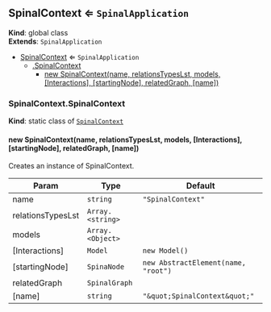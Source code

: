 <a name="SpinalContext"></a>

## SpinalContext ⇐ <code>SpinalApplication</code>
**Kind**: global class  
**Extends**: <code>SpinalApplication</code>  

* [SpinalContext](#SpinalContext) ⇐ <code>SpinalApplication</code>
    * [.SpinalContext](#SpinalContext.SpinalContext)
        * [new SpinalContext(name, relationsTypesLst, models, [Interactions], [startingNode], relatedGraph, [name])](#new_SpinalContext.SpinalContext_new)

<a name="SpinalContext.SpinalContext"></a>

### SpinalContext.SpinalContext
**Kind**: static class of [<code>SpinalContext</code>](#SpinalContext)  
<a name="new_SpinalContext.SpinalContext_new"></a>

#### new SpinalContext(name, relationsTypesLst, models, [Interactions], [startingNode], relatedGraph, [name])
Creates an instance of SpinalContext.


| Param | Type | Default |
| --- | --- | --- |
| name | <code>string</code> | <code>&quot;SpinalContext&quot;</code> | 
| relationsTypesLst | <code>Array.&lt;string&gt;</code> |  | 
| models | <code>Array.&lt;Object&gt;</code> |  | 
| [Interactions] | <code>Model</code> | <code>new Model()</code> | 
| [startingNode] | <code>SpinaNode</code> | <code>new AbstractElement(name, &quot;root&quot;)</code> | 
| relatedGraph | <code>SpinalGraph</code> |  | 
| [name] | <code>string</code> | <code>&quot;\&quot;SpinalContext\&quot;&quot;</code> | 

